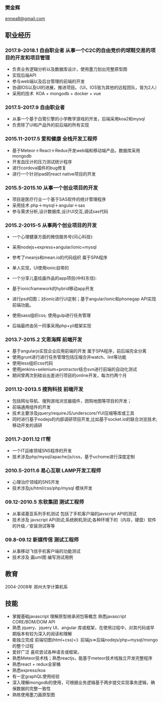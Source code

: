### 樊金辉
ennea8@gmail.com 

## 职业经历

### 2017.9-2018.1 自由职业者 从事一个C2C的自由竞价的球鞋交易的项目的开发和项目管理
* 负责业务逻辑分析以及数据库设计，使用墨刀划出完整原型图
* 实现后端API
* 参与web端以及后台管理的前端的开发
* 协调IOS以及UI的进展，推进项目。（UI，IOS皆为其他的远程团队，皆为2人）
* 采用的技术  KOA + mongodb + docker + vue


### 2017.5-2017.9 自由职业者

 * 从事一个基于白鹭引擎的小学教学游戏的开发，后端采用koa2和mysql
 * 负责除了UI和产品外的前后端的所有实现
 

### 2015.11-2017.5 爱和健康  全栈开发工程师 
* 基于Meteor＋React＋Redux开发web端和移动端产品，数据库采用mongodb
* 开发血压计的压力测试统计程序
* 进行cordova插件的bug修复
* 进行一个针对ipad的react native项目的开发

### 2015.5-2015.10 从事一个创业项目的开发

* 项目是医疗行业一个基于SAS软件的统计管理程序
* 采用技术 php＋mysql＋angular＋sas
* 参与需求分析,设计数据库,设计UI交互,调试sas代码
	
	
### 2015.2-2015-5 从事两个创业项目的开发
 * 一个心理健康方面的微信服务号(问心科技):
 * 采用nodejs+express+angular/ionic+mysql 
 * 参考了meanjs和mean.io的代码组织 属于SPA程序
 * 单人实现，UI使用ionic自带的
	    
	
 * 一个分享儿童绘画作品的app项目(中科东信):
 * 基于ionicframework的hybrid移动app开发
 * 进行psd切图；对ionic进行UI定制；基于angular/ionic和phonegap API实现前端功能。
 * 使用sass组织css; 使用gulp进行任务管理
 * 后端最终由另一同事采用php+yii框架实现
	    
### 2013.7-2015.2 文思海辉 前端开发 
* 基于angularjs实现企业应用前端的开发 属于SPA程序，前后端完全分离
* 使用grunt进行进行任务管理包括压缩合并watch、lint等功能
* 使用less组织css代码
* 使用jenkins+selenium+protractor结合svn进行前端的自动化测试
* 期间曾两次到硅谷出差进行项目的online开发，每次约两个月
      

### 2011.12-2013.5 搜狗科技 前端开发  
* 包括网址导航、搜狗游戏浏览器插件，团购地图等项目的开发；
* 前端通用组件的开发
* 技术主要涉及jquery/requireJS/underscore/YUI压缩等库或工具
* 同时进行基于nodejs的内部调研项目开发,比如基于socket.io的联合浏览技术;移动开发的调研
      
### 2011.7-2011.12 IT帮
* 一个IT运维领域SNS程序的开发
* 技术涉及php/mysql/apache/js/css，基于uchome进行深度定制
      
### 2010.5-2011.6 易心互联 LAMP开发工程师  
* 心理治疗领域的SNS开发 
* 技术涉及js/html/css/php/mysql 模块开发

### 09.12-2010.5 东软集团 测试工程师  
* 从事诺基亚系列手机测试 包括了手机客户端的javscript API的测试 
* 技术涉及 javscript API测试;系统刷机测试;各种环境下的（内存，硬盘）软件的升级／安装测试等等
          
### 09.8-09.12 新媒传信 测试工程师  
* 从事移动飞信手机客户端的功能测试
* 技术涉及 画uml图 编写测试用例

## 教育

2004-2008年 郑州大学计算机系

## 技能

* 掌握基础javascript 理解原型继承闭包等概念 熟悉javascript CORE/BOM/DOM API
* 熟悉 jquery、jquery UI、angular 库或框架，在使用过程中，对其代码或早期版本有较为深入的阅读和理解
* 能独立完成 前端切图(html+css)=》前端js=>后端nodejs/php+mysql/mongo的整个过程
* 爱好广泛 喜欢尝试各种语言或框架。
* 熟悉Meteor技术栈；熟悉reactjs，能基于meteor技术栈独立开发完整程序
* 熟悉react + redux全家桶
* 熟悉express/koa
* 有一定graphQL使用经验
* 深入理解mongodb的使用，可根据业务逻辑基于两步提交实现事务逻辑，确保数据的完整一致性
* 熟练使用墨刀画原型图


